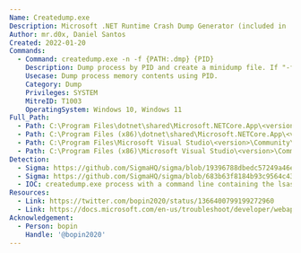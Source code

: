 ```yaml
---
Name: Createdump.exe
Description: Microsoft .NET Runtime Crash Dump Generator (included in .NET Core)
Author: mr.d0x, Daniel Santos
Created: 2022-01-20
Commands:
  - Command: createdump.exe -n -f {PATH:.dmp} {PID}
    Description: Dump process by PID and create a minidump file. If "-f dump.dmp" is not specified, the file is created as '%TEMP%\dump.%p.dmp' where %p is the PID of the target process.
    Usecase: Dump process memory contents using PID.
    Category: Dump
    Privileges: SYSTEM
    MitreID: T1003
    OperatingSystem: Windows 10, Windows 11
Full_Path:
  - Path: C:\Program Files\dotnet\shared\Microsoft.NETCore.App\<version>\createdump.exe
  - Path: C:\Program Files (x86)\dotnet\shared\Microsoft.NETCore.App\<version>\createdump.exe
  - Path: C:\Program Files\Microsoft Visual Studio\<version>\Community\dotnet\runtime\shared\Microsoft.NETCore.App\6.0.0\createdump.exe
  - Path: C:\Program Files (x86)\Microsoft Visual Studio\<version>\Community\dotnet\runtime\shared\Microsoft.NETCore.App\6.0.0\createdump.exe
Detection:
  - Sigma: https://github.com/SigmaHQ/sigma/blob/19396788dbedc57249a46efed2bb1927abc376d4/rules/windows/process_creation/proc_creation_win_proc_dump_createdump.yml
  - Sigma: https://github.com/SigmaHQ/sigma/blob/683b63f8184b93c9564c4310d10c571cbe367e1e/rules/windows/process_creation/proc_creation_win_renamed_createdump.yml
  - IOC: createdump.exe process with a command line containing the lsass.exe process id
Resources:
  - Link: https://twitter.com/bopin2020/status/1366400799199272960
  - Link: https://docs.microsoft.com/en-us/troubleshoot/developer/webapps/aspnetcore/practice-troubleshoot-linux/lab-1-3-capture-core-crash-dumps
Acknowledgement:
  - Person: bopin
    Handle: '@bopin2020'
---
```

